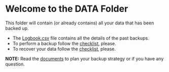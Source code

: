 Welcome to the DATA Folder
==========================

This folder will contain (or already contains) all your data that has been backed up.

- The [Logbook.csv](Logbook.csv) file contains all the details of the past backups.
- To perform a backup follow the [checklist](../README.md), please.
- To recover your data follow the [checklist](../README.md), please.

**NOTE:** Read the [documents](../docs/) to plan your backup strategy or if you have any question.
